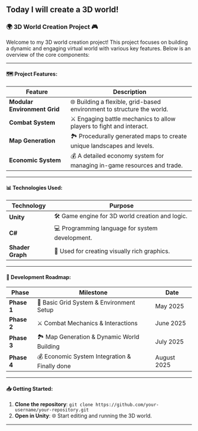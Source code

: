 Today I will create a 3D world!
---

### 🌍 **3D World Creation Project** 🎮

Welcome to my 3D world creation project! This project focuses on building a dynamic and engaging virtual world with various key features. Below is an overview of the core components:

---

#### 🗺️ **Project Features**:

| Feature                      | Description                                                             |
| ---------------------------- | ----------------------------------------------------------------------- |
| **Modular Environment Grid** | 🌐 Building a flexible, grid-based environment to structure the world.  |
| **Combat System**            | ⚔️ Engaging battle mechanics to allow players to fight and interact.    |
| **Map Generation**           | 🏞️ Procedurally generated maps to create unique landscapes and levels. |
| **Economic System**          | 💰 A detailed economy system for managing in-game resources and trade.  |

---

#### 📊 **Technologies Used**:

| Technology       | Purpose                                          |
| ---------------- | ------------------------------------------------ |
| **Unity**        | 🛠️ Game engine for 3D world creation and logic. |
| **C#**           | 💻 Programming language for system development.  |
| **Shader Graph** | 🎨 Used for creating visually rich graphics.     |

---

#### 🚀 **Development Roadmap**:

| Phase       | Milestone                                   | Date        |
| ----------- | ------------------------------------------- | ----------- |
| **Phase 1** | 🌱 Basic Grid System & Environment Setup    | May 2025    |
| **Phase 2** | ⚔️ Combat Mechanics & Interactions          | June 2025   |
| **Phase 3** | 🏞️ Map Generation & Dynamic World Building | July 2025   |
| **Phase 4** | 💰 Economic System Integration & Finally done | August 2025 |

---

#### 📥 **Getting Started**:

1. **Clone the repository**: `git clone https://github.com/your-username/your-repository.git`
2. **Open in Unity**: 🌐 Start editing and running the 3D world.

---
